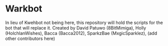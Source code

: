 # Warkbot
In lieu of Kwehbot not being here, this repository will hold the scripts for the bot that will replace it.
Created by David Patuwo (8BitMimiga), Holly (HolchlanWishes), Bacca (Bacca2012), SparkzBae (MxgicSparklez), (add other contributors here)

